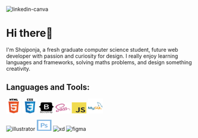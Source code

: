 
![linkedin-canva](https://github.com/shqiponjazuzaku/shqiponjazuzaku/assets/143807785/40e7e214-5aeb-4f84-8e6f-3e91d86f995d)

# Hi there👋
I'm Shqiponja, a fresh graduate computer science student, future web developer with passion and curiosity for design. I really enjoy learning languages and frameworks, solving maths problems, and design something creativity.

## Languages and Tools:
<img src="https://raw.githubusercontent.com/devicons/devicon/master/icons/html5/html5-original-wordmark.svg" alt="html5" width="40" height="40"/> <img src="https://raw.githubusercontent.com/devicons/devicon/master/icons/css3/css3-original-wordmark.svg" alt="css3" width="40" height="40"/> <img src="https://raw.githubusercontent.com/devicons/devicon/master/icons/bootstrap/bootstrap-plain-wordmark.svg" alt="bootstrap" width="40" height="30"/> <img src="https://raw.githubusercontent.com/devicons/devicon/master/icons/sass/sass-original.svg" alt="sass" width="40" height="30"/> <img src="https://raw.githubusercontent.com/devicons/devicon/master/icons/javascript/javascript-original.svg" alt="javascript" width="40" height="30"/> <img src="https://raw.githubusercontent.com/devicons/devicon/master/icons/mysql/mysql-original-wordmark.svg" alt="mysql" width="40" height="40"/>

<img src="https://www.vectorlogo.zone/logos/adobe_illustrator/adobe_illustrator-icon.svg" alt="illustrator" width="30" height="30"/> <img src="https://raw.githubusercontent.com/devicons/devicon/master/icons/photoshop/photoshop-line.svg" alt="photoshop" width="40" height="30"/> <img src="https://cdn.worldvectorlogo.com/logos/adobe-xd.svg" alt="xd" width="40" height="30"/> <img src="https://www.vectorlogo.zone/logos/figma/figma-icon.svg" alt="figma" width="40" height="30"/>
